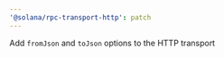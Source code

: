 ```yaml
---
'@solana/rpc-transport-http': patch
---
```


Add `fromJson` and `toJson` options to the HTTP transport

